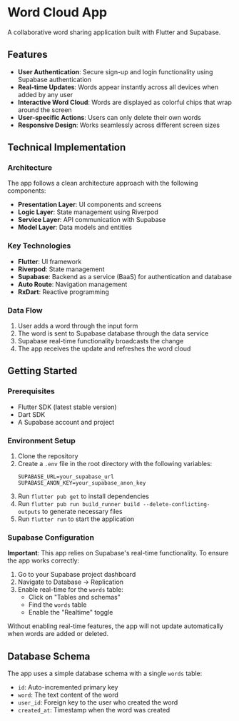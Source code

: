 # Word Cloud App

A collaborative word sharing application built with Flutter and Supabase.

## Features

- **User Authentication**: Secure sign-up and login functionality using Supabase authentication
- **Real-time Updates**: Words appear instantly across all devices when added by any user
- **Interactive Word Cloud**: Words are displayed as colorful chips that wrap around the screen
- **User-specific Actions**: Users can only delete their own words
- **Responsive Design**: Works seamlessly across different screen sizes

## Technical Implementation

### Architecture

The app follows a clean architecture approach with the following components:

- **Presentation Layer**: UI components and screens
- **Logic Layer**: State management using Riverpod
- **Service Layer**: API communication with Supabase
- **Model Layer**: Data models and entities

### Key Technologies

- **Flutter**: UI framework
- **Riverpod**: State management
- **Supabase**: Backend as a service (BaaS) for authentication and database
- **Auto Route**: Navigation management
- **RxDart**: Reactive programming

### Data Flow

1. User adds a word through the input form
2. The word is sent to Supabase database through the data service
3. Supabase real-time functionality broadcasts the change
4. The app receives the update and refreshes the word cloud

## Getting Started

### Prerequisites

- Flutter SDK (latest stable version)
- Dart SDK
- A Supabase account and project

### Environment Setup

1. Clone the repository
2. Create a `.env` file in the root directory with the following variables:
   ```
   SUPABASE_URL=your_supabase_url
   SUPABASE_ANON_KEY=your_supabase_anon_key
   ```
3. Run `flutter pub get` to install dependencies
4. Run `flutter pub run build_runner build --delete-conflicting-outputs` to generate necessary files
5. Run `flutter run` to start the application

### Supabase Configuration

**Important**: This app relies on Supabase's real-time functionality. To ensure the app works correctly:

1. Go to your Supabase project dashboard
2. Navigate to Database → Replication
3. Enable real-time for the `words` table:
   - Click on "Tables and schemas"
   - Find the `words` table
   - Enable the "Realtime" toggle

Without enabling real-time features, the app will not update automatically when words are added or deleted.

## Database Schema

The app uses a simple database schema with a single `words` table:

- `id`: Auto-incremented primary key
- `word`: The text content of the word
- `user_id`: Foreign key to the user who created the word
- `created_at`: Timestamp when the word was created